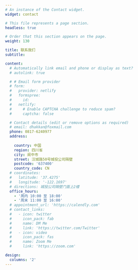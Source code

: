 ```yaml
---
# An instance of the Contact widget.
widget: contact

# This file represents a page section.
headless: true

# Order that this section appears on the page.
weight: 130

title: 联系我们
subtitle:

content:
  # Automatically link email and phone or display as text?
  # autolink: true

  # # Email form provider
  # form:
  #   provider: netlify
  #   formspree:
  #     id:
  #   netlify:
  #     # Enable CAPTCHA challenge to reduce spam?
  #     captcha: false

  # Contact details (edit or remove options as required)
  # email: dhakkan@foxmail.com
  phone: 0817-6240977
  address:
    
    country: 中国
    region: 四川省
    city: 阆中市
    street: 汉城路50号城投公司隔壁
    postcode: '637400'
    country_code: CN
  # coordinates:
  #   latitude: '37.4275'
  #   longitude: '-122.1697'
  # directions: 城投公司隔壁门面上2楼
  office_hours:
    - '周内 10:00 至 18:00'
    - '周末 11:00 至 16:00'
  # appointment_url: 'https://calendly.com'
  # contact_links:
  #   - icon: twitter
  #     icon_pack: fab
  #     name: DM Me
  #     link: 'https://twitter.com/Twitter'
  #   - icon: video
  #     icon_pack: fas
  #     name: Zoom Me
  #     link: 'https://zoom.com'

design:
  columns: '2'
---
```

